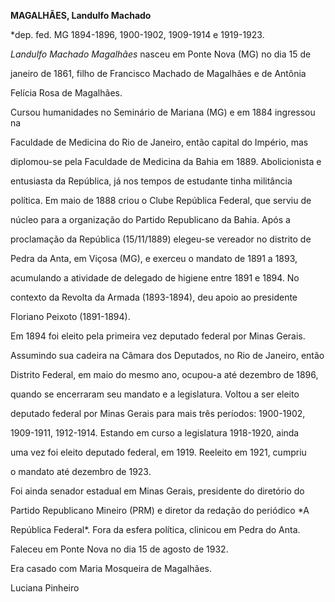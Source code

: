 **MAGALHÃES, Landulfo Machado**



\*dep. fed. MG 1894-1896, 1900-1902, 1909-1914 e 1919-1923.



*Landulfo Machado Magalhães* nasceu em Ponte Nova (MG) no dia 15 de

janeiro de 1861, filho de Francisco Machado de Magalhães e de Antônia

Felícia Rosa de Magalhães.



Cursou humanidades no Seminário de Mariana (MG) e em 1884 ingressou na

Faculdade de Medicina do Rio de Janeiro, então capital do Império, mas

diplomou-se pela Faculdade de Medicina da Bahia em 1889. Abolicionista e

entusiasta da República, já nos tempos de estudante tinha militância

política. Em maio de 1888 criou o Clube República Federal, que serviu de

núcleo para a organização do Partido Republicano da Bahia. Após a

proclamação da República (15/11/1889) elegeu-se vereador no distrito de

Pedra da Anta, em Viçosa (MG), e exerceu o mandato de 1891 a 1893,

acumulando a atividade de delegado de higiene entre 1891 e 1894. No

contexto da Revolta da Armada (1893-1894), deu apoio ao presidente

Floriano Peixoto (1891-1894).



Em 1894 foi eleito pela primeira vez deputado federal por Minas Gerais.

Assumindo sua cadeira na Câmara dos Deputados, no Rio de Janeiro, então

Distrito Federal, em maio do mesmo ano, ocupou-a até dezembro de 1896,

quando se encerraram seu mandato e a legislatura. Voltou a ser eleito

deputado federal por Minas Gerais para mais três períodos: 1900-1902,

1909-1911, 1912-1914. Estando em curso a legislatura 1918-1920, ainda

uma vez foi eleito deputado federal, em 1919. Reeleito em 1921, cumpriu

o mandato até dezembro de 1923.



Foi ainda senador estadual em Minas Gerais, presidente do diretório do

Partido Republicano Mineiro (PRM) e diretor da redação do periódico *A

República Federal*. Fora da esfera política, clinicou em Pedra do Anta.



Faleceu em Ponte Nova no dia 15 de agosto de 1932.



Era casado com Maria Mosqueira de Magalhães.



Luciana Pinheiro




